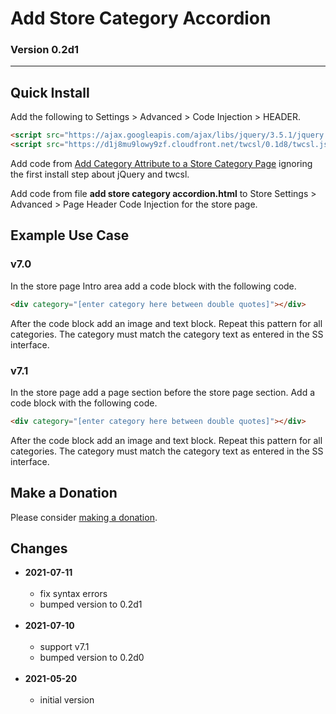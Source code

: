 # Add Store Category Accordion

### Version 0.2d1

---

## Quick Install

Add the following to Settings > Advanced > Code Injection > HEADER.

```html
<script src="https://ajax.googleapis.com/ajax/libs/jquery/3.5.1/jquery.min.js"></script>
<script src="https://d1j8mu9lowy9zf.cloudfront.net/twcsl/0.1d8/twcsl.js"></script>
```

Add code from
[Add Category Attribute to a Store Category Page](https://github.com/tomsWebConsulting/twcsl/tree/main/Add%20Category%20Attribute%20to%20a%20Store%20Category%20Page)
ignoring the first install step about jQuery and twcsl.

Add code from file **add store category accordion.html** to Store Settings >
Advanced > Page Header Code Injection for the store page.

## Example Use Case

### v7.0

​In the store page Intro area add a code block with the following code.

```html
<div category="[enter category here between double quotes]"></div>
```

After the code block add an image and text block. Repeat this pattern for all
categories. The category must match the category text as entered in the SS
interface.

### v7.1

​In the store page add a page section before the store page section. Add a code
block with the following code.

```html
<div category="[enter category here between double quotes]"></div>
```

After the code block add an image and text block. Repeat this pattern for all
categories. The category must match the category text as entered in the SS
interface.

## Make a Donation

Please consider [making a donation](https://github.com/tomsWebConsulting/twcsl#make-a-donation).

## Changes

* **2021-07-11**
<br><br>
  * fix syntax errors
  * bumped version to 0.2d1
  <br><br>
* **2021-07-10**
<br><br>
  * support v7.1
  * bumped version to 0.2d0
  <br><br>
* **2021-05-20**
<br><br>
  * initial version

